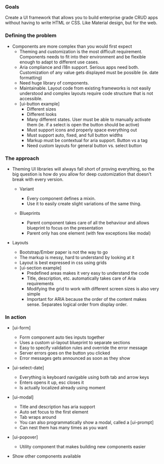 ### Goals
Create a UI framework that allows you to build enterprise grade CRUD apps without having to write HTML or CSS. Like Material design, but for the web.

### Defining the problem
- Components are more complex than you would first expect
  - Theming and customization is the most difficult requirement. Components needs to fit into their environment and be flexible enough to adapt to different use cases.
  - Aria compliance and i18n support. Serious apps need both. Customization of any value gets displayed must be possible (ie. date formatting)
  - Need huge library of components.
  - Maintainable. Layout code from existing frameworks is not easily understood and complex layouts require code structure that is not accessible.
  - [ui-button example]
    - Different sizes
    - Different looks
    - Many different states. User must be able to manually activate them (ie. if a select is open the button should be active)
    - Must support icons and properly space everything out
    - Must support auto, fixed, and full button widths
    - Markup must be contextual for aria support. Button vs a tag
    - Need custom layouts for general button vs. select button

### The approach
- Theming
  UI libraries will always fall short of proving everything, so the big question is how do you allow for deep customization that doesn't break with every version.

  - Variant
    - Every component defines a mixin.
    - Use it to easily create slight variations of the same thing.

  - Blueprints
    - Parent component takes care of all the behaviour and allows blueprint to focus on the presentation
    - Parent only has one element (with few exceptions like modal)

- Layouts
  - Bootstrap/Ember paper is not the way to go
  - The markup is messy, hard to understand by looking at it
  - Layout is best expressed in css using grids
  - [ui-section example]
    - Predefined areas makes it very easy to understand the code
    - Title, description, etc. automatically takes care of Aria requirements
    - Modifying the grid to work with different screen sizes is also very simple
    - Important for ARIA because the order of the content makes sense. Separates logical order from display order.

### In action
- [ui-form]
  - Form component auto ties inputs together
  - Uses a custom ui-layout blueprint to separate sections
  - Easy to specify validation rules and override the error message
  - Server errors goes on the button you clicked
  - Error messages gets announced as soon as they show

- [ui-select-date]
  - Everything is keyboard navigable using both tab and arrow keys
  - Enters opens it up, esc closes it
  - Is actually localized already using moment

- [ui-modal]
  - Title and description has aria support
  - Auto set focus to the first element
  - Tab wraps around
  - You can also programmatically show a modal, called a [ui-prompt]
  - Can nest them has many times as you want

- [ui-popover]
  - Utility component that makes building new components easier

- Show other components available
